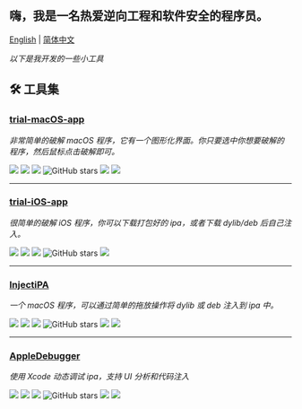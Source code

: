 ## 嗨，我是一名热爱逆向工程和软件安全的程序员。

<a href="readme.md">English</a> | <a href="readme_zh-Hans.md">简体中文</a>

_以下是我开发的一些小工具_

## 🛠️ 工具集

### [trial-macOS-app](https://github.com/TrialAppleApp/trial-macOS-app)

_非常简单的破解 macOS 程序，它有一个图形化界面。你只要选中你想要破解的程序，然后鼠标点击破解即可。_

![](https://img.shields.io/badge/Open%20source%20GUI%20code-4AB001)
![](https://img.shields.io/github/license/TrialAppleApp/trial-macOS-app)
![](https://img.shields.io/badge/platform-macOS-blue.svg?style=flat)
![GitHub stars](https://img.shields.io/github/stars/TrialAppleApp/trial-macOS-app)
![](https://img.shields.io/github/forks/TrialAppleApp/trial-macOS-app)
![](https://img.shields.io/github/languages/top/TrialAppleApp/trial-macOS-app)

<hr>

### [trial-iOS-app](https://github.com/TrialAppleApp/trial-iOS-app)

_很简单的破解 iOS 程序，你可以下载打包好的 ipa，或者下载 dylib/deb 后自己注入。_

![](https://img.shields.io/badge/Closed%20source%20code-DD2F10)
![](https://img.shields.io/github/license/TrialAppleApp/trial-iOS-app)
![](https://img.shields.io/badge/platform-iOS-blue.svg?style=flat)
![GitHub stars](https://img.shields.io/github/stars/TrialAppleApp/trial-iOS-app)
![](https://img.shields.io/github/forks/TrialAppleApp/trial-iOS-app)

<hr>

### [InjectiPA](https://github.com/TrialAppleApp/InjectiPA)

_一个 macOS 程序，可以通过简单的拖放操作将 dylib 或 deb 注入到 ipa 中。_

![](https://img.shields.io/badge/Open%20source%20all%20code-4AB001)
![](https://img.shields.io/github/license/TrialAppleApp/InjectiPA)
![](https://img.shields.io/badge/platform-macOS-blue.svg?style=flat)
![GitHub stars](https://img.shields.io/github/stars/TrialAppleApp/InjectiPA)
![](https://img.shields.io/github/forks/TrialAppleApp/InjectiPA)
![](https://img.shields.io/github/languages/top/TrialAppleApp/InjectiPA)

<hr>

### [AppleDebugger](https://github.com/TrialMacApp/AppleDebugger)

_使用 Xcode 动态调试 ipa，支持 UI 分析和代码注入_

![](https://img.shields.io/badge/Open%20source%20all%20code-4AB001)
![](https://img.shields.io/github/license/TrialMacApp/AppleDebugger)
![](https://img.shields.io/badge/platform-macOS-blue.svg?style=flat)
![GitHub stars](https://img.shields.io/github/stars/TrialMacApp/AppleDebugger)
![](https://img.shields.io/github/forks/TrialMacApp/AppleDebugger)
![](https://img.shields.io/github/languages/top/TrialMacApp/AppleDebugger)
